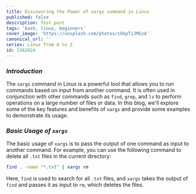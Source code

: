 ```yaml
---
title: Discovering the Power of xargs command in Linux
published: false
description: Test post
tags: 'bash, linux, beginners'
cover_image: 'https://unsplash.com/photos/cOkpTiJMGzA'
canonical_url: ''
series: Linux from A to Z
id: 1362824
---
```



### _**Introduction**_

The `xargs` command in Linux is a powerful tool that allows you to run commands based on input from another command. It is often used in conjunction with other commands such as `find`, `grep`, and `ls` to perform operations on a large number of files or data. In this blog, we'll explore some of the key features and benefits of `xargs` and provide some examples to demonstrate its usage.

### **_Basic Usage of `xargs`_**

The basic usage of `xargs` is to pass the output of one command as input to another command. For example, you can use the following command to delete all `.txt` files in the current directory:

```bash
find . -name "*.txt" | xargs rm
```

Here, `find` is used to search for all `.txt` files, and `xargs` takes the output of `find` and passes it as input to `rm`, which deletes the files.
